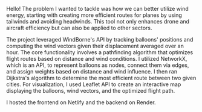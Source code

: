 Hello! The problem I wanted to tackle was how we can better utilize wind energy, starting with creating more efficient routes for planes by using tailwinds and avoiding headwinds. This tool not only enhances drone and aircraft efficiency but can also be applied to other sectors.

The project leveraged WindBorne's API by tracking balloons' positions and computing the wind vectors given their displacement averaged over an hour. The core functionality involves a pathfinding algorithm that optimizes flight routes based on distance and wind conditions. I utilized NetworkX, which is an API, to represent balloons as nodes, connect them via edges, and assign weights based on distance and wind influence. I then ran Dijkstra's algorithm to determine the most efficient route between two given cities. For visualization, I used Leaflet API to create an interactive map displaying the balloons, wind vectors, and the optimized flight path.

I hosted the frontend on Netlify and the backend on Render. 
